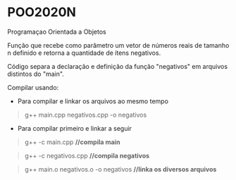 # POO2020N
Programaçao Orientada a Objetos

Função que recebe como parâmetro um vetor de números reais de tamanho n definido e retorna a quantidade de ítens negativos.

Código separa a declaração e definição da função "negativos" em arquivos distintos do "main".

Compilar usando:

- Para compilar e linkar os arquivos ao mesmo tempo
> g++ main.cpp negativos.cpp -o negativos  


- Para compilar primeiro e linkar a seguir

> g++ -c main.cpp                         **//compila main**

> g++ -c negativos.cpp                    **//compila negativos**

> g++ main.o negativos.o -o negativos     **//linka os diversos arquivos**

